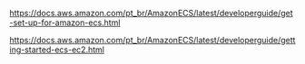 https://docs.aws.amazon.com/pt_br/AmazonECS/latest/developerguide/get-set-up-for-amazon-ecs.html

https://docs.aws.amazon.com/pt_br/AmazonECS/latest/developerguide/getting-started-ecs-ec2.html
